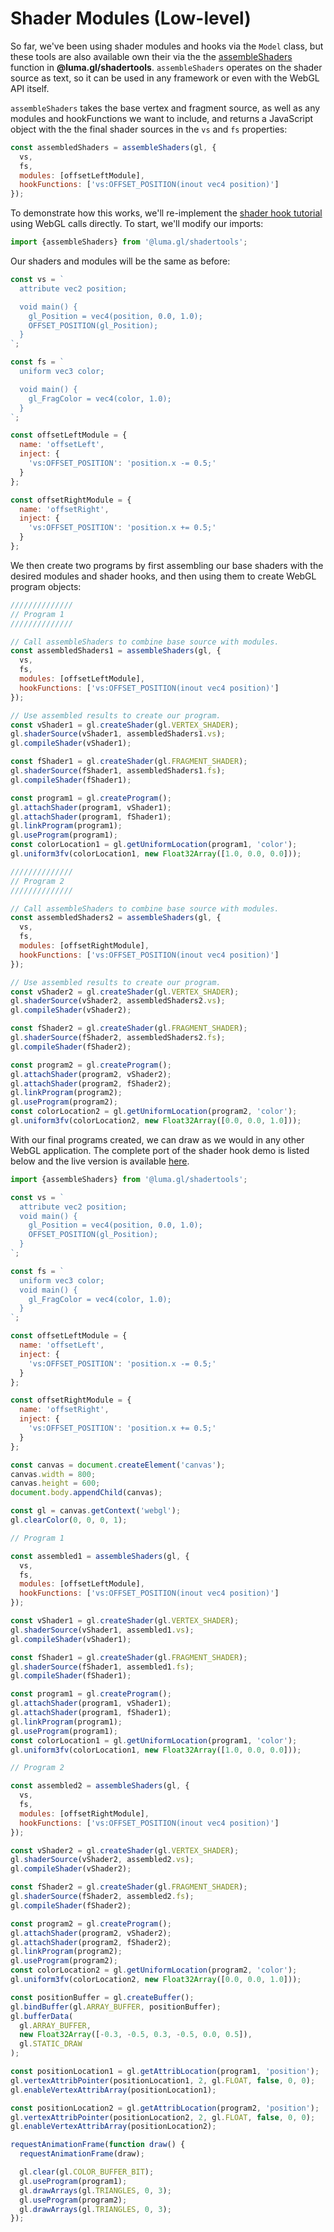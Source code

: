 # Shader Modules (Low-level)

So far, we've been using shader modules and hooks via the `Model` class, but these tools are also available own their via the the [assembleShaders](/docs/api-reference/shadertools/assemble-shaders) function in **@luma.gl/shadertools**. `assembleShaders` operates on the shader source as text, so it can be used in any framework or even with the WebGL API itself.

`assembleShaders` takes the base vertex and fragment source, as well as any modules and hookFunctions we want to include, and returns a JavaScript object with the the final shader sources in the `vs` and `fs` properties:

```js
const assembledShaders = assembleShaders(gl, {
  vs,
  fs,
  modules: [offsetLeftModule],
  hookFunctions: ['vs:OFFSET_POSITION(inout vec4 position)']
});
```

To demonstrate how this works, we'll re-implement the [shader hook tutorial](/docs/getting-started/shader-hooks) using WebGL calls directly. To start, we'll modify our imports:

```js
import {assembleShaders} from '@luma.gl/shadertools';
```


Our shaders and modules will be the same as before:

```js
const vs = `
  attribute vec2 position;

  void main() {
    gl_Position = vec4(position, 0.0, 1.0);
    OFFSET_POSITION(gl_Position);
  }
`;

const fs = `
  uniform vec3 color;

  void main() {
    gl_FragColor = vec4(color, 1.0);
  }
`;

const offsetLeftModule = {
  name: 'offsetLeft',
  inject: {
    'vs:OFFSET_POSITION': 'position.x -= 0.5;'
  }
};

const offsetRightModule = {
  name: 'offsetRight',
  inject: {
    'vs:OFFSET_POSITION': 'position.x += 0.5;'
  }
};
```

We then create two programs by first assembling our base shaders with the desired modules and shader hooks, and then using them to create WebGL program objects:
```js
//////////////
// Program 1
//////////////

// Call assembleShaders to combine base source with modules.
const assembledShaders1 = assembleShaders(gl, {
  vs,
  fs,
  modules: [offsetLeftModule],
  hookFunctions: ['vs:OFFSET_POSITION(inout vec4 position)']
});

// Use assembled results to create our program.
const vShader1 = gl.createShader(gl.VERTEX_SHADER);
gl.shaderSource(vShader1, assembledShaders1.vs);
gl.compileShader(vShader1);

const fShader1 = gl.createShader(gl.FRAGMENT_SHADER);
gl.shaderSource(fShader1, assembledShaders1.fs);
gl.compileShader(fShader1);

const program1 = gl.createProgram();
gl.attachShader(program1, vShader1);
gl.attachShader(program1, fShader1);
gl.linkProgram(program1);
gl.useProgram(program1);
const colorLocation1 = gl.getUniformLocation(program1, 'color');
gl.uniform3fv(colorLocation1, new Float32Array([1.0, 0.0, 0.0]));

//////////////
// Program 2
//////////////

// Call assembleShaders to combine base source with modules.
const assembledShaders2 = assembleShaders(gl, {
  vs,
  fs,
  modules: [offsetRightModule],
  hookFunctions: ['vs:OFFSET_POSITION(inout vec4 position)']
});

// Use assembled results to create our program.
const vShader2 = gl.createShader(gl.VERTEX_SHADER);
gl.shaderSource(vShader2, assembledShaders2.vs);
gl.compileShader(vShader2);

const fShader2 = gl.createShader(gl.FRAGMENT_SHADER);
gl.shaderSource(fShader2, assembledShaders2.fs);
gl.compileShader(fShader2);

const program2 = gl.createProgram();
gl.attachShader(program2, vShader2);
gl.attachShader(program2, fShader2);
gl.linkProgram(program2);
gl.useProgram(program2);
const colorLocation2 = gl.getUniformLocation(program2, 'color');
gl.uniform3fv(colorLocation2, new Float32Array([0.0, 0.0, 1.0]));
```

With our final programs created, we can draw as we would in any other WebGL application. The complete port of the shader hook demo is listed below and the live version is available [here](/examples/getting-started/shader-modules-low).


```js
import {assembleShaders} from '@luma.gl/shadertools';

const vs = `
  attribute vec2 position;
  void main() {
    gl_Position = vec4(position, 0.0, 1.0);
    OFFSET_POSITION(gl_Position);
  }
`;

const fs = `
  uniform vec3 color;
  void main() {
    gl_FragColor = vec4(color, 1.0);
  }
`;

const offsetLeftModule = {
  name: 'offsetLeft',
  inject: {
    'vs:OFFSET_POSITION': 'position.x -= 0.5;'
  }
};

const offsetRightModule = {
  name: 'offsetRight',
  inject: {
    'vs:OFFSET_POSITION': 'position.x += 0.5;'
  }
};

const canvas = document.createElement('canvas');
canvas.width = 800;
canvas.height = 600;
document.body.appendChild(canvas);

const gl = canvas.getContext('webgl');
gl.clearColor(0, 0, 0, 1);

// Program 1

const assembled1 = assembleShaders(gl, {
  vs,
  fs,
  modules: [offsetLeftModule],
  hookFunctions: ['vs:OFFSET_POSITION(inout vec4 position)']
});

const vShader1 = gl.createShader(gl.VERTEX_SHADER);
gl.shaderSource(vShader1, assembled1.vs);
gl.compileShader(vShader1);

const fShader1 = gl.createShader(gl.FRAGMENT_SHADER);
gl.shaderSource(fShader1, assembled1.fs);
gl.compileShader(fShader1);

const program1 = gl.createProgram();
gl.attachShader(program1, vShader1);
gl.attachShader(program1, fShader1);
gl.linkProgram(program1);
gl.useProgram(program1);
const colorLocation1 = gl.getUniformLocation(program1, 'color');
gl.uniform3fv(colorLocation1, new Float32Array([1.0, 0.0, 0.0]));

// Program 2

const assembled2 = assembleShaders(gl, {
  vs,
  fs,
  modules: [offsetRightModule],
  hookFunctions: ['vs:OFFSET_POSITION(inout vec4 position)']
});

const vShader2 = gl.createShader(gl.VERTEX_SHADER);
gl.shaderSource(vShader2, assembled2.vs);
gl.compileShader(vShader2);

const fShader2 = gl.createShader(gl.FRAGMENT_SHADER);
gl.shaderSource(fShader2, assembled2.fs);
gl.compileShader(fShader2);

const program2 = gl.createProgram();
gl.attachShader(program2, vShader2);
gl.attachShader(program2, fShader2);
gl.linkProgram(program2);
gl.useProgram(program2);
const colorLocation2 = gl.getUniformLocation(program2, 'color');
gl.uniform3fv(colorLocation2, new Float32Array([0.0, 0.0, 1.0]));

const positionBuffer = gl.createBuffer();
gl.bindBuffer(gl.ARRAY_BUFFER, positionBuffer);
gl.bufferData(
  gl.ARRAY_BUFFER,
  new Float32Array([-0.3, -0.5, 0.3, -0.5, 0.0, 0.5]),
  gl.STATIC_DRAW
);

const positionLocation1 = gl.getAttribLocation(program1, 'position');
gl.vertexAttribPointer(positionLocation1, 2, gl.FLOAT, false, 0, 0);
gl.enableVertexAttribArray(positionLocation1);

const positionLocation2 = gl.getAttribLocation(program2, 'position');
gl.vertexAttribPointer(positionLocation2, 2, gl.FLOAT, false, 0, 0);
gl.enableVertexAttribArray(positionLocation2);

requestAnimationFrame(function draw() {
  requestAnimationFrame(draw);

  gl.clear(gl.COLOR_BUFFER_BIT);
  gl.useProgram(program1);
  gl.drawArrays(gl.TRIANGLES, 0, 3);
  gl.useProgram(program2);
  gl.drawArrays(gl.TRIANGLES, 0, 3);
});
```
